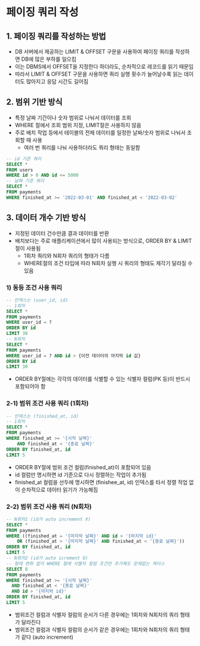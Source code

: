 # 페이징 쿼리 작성

## 1. 페이징 쿼리를 작성하는 방법
- DB 서버에서 제공하는 LIMIT & OFFSET 구문을 사용하여 페이징 쿼리를 작성하면 DB에 많은 부하를 일으킴
- 이는 DBMS에서 OFFSET을 지정한다 하더라도, 순차적으로 레코드를 읽기 때문임
- 따라서 LIMIT & OFFSET 구문을 사용하면 쿼리 실행 횟수가 늘어날수록 읽는 데이터도 많아지고 응답 시간도 길어짐

## 2. 범위 기반 방식
- 특정 날짜 기간이나 숫자 범위로 나눠서 데이터를 조회
- WHERE 절에서 조회 범위 지정, LIMIT절은 사용하지 않음
- 주로 배치 작업 등에서 테이블의 전체 데이터를 일정한 날짜/숫자 범위로 나눠서 조회할 때 사용
    - 여러 번 쿼리를 나눠 사용하더라도 쿼리 형태는 동일함
```SQL
-- id 기준 쿼리
SELECT *
FROM users
WHERE id > 0 AND id <= 5000
-- 날짜 기준 쿼리
SELECT *
FROM payments
WHERE finished_at >= '2022-03-01' AND finished_at < '2022-03-02'
```

## 3. 데이터 개수 기반 방식
- 지정된 데이터 건수만큼 결과 데이터를 반환
- 배치보다는 주로 애플리케이션에서 많이 사용되는 방식으로, ORDER BY & LIMIT절이 사용됨
    - 1회차 쿼리와 N회차 쿼리의 형태가 다름
    - WHERE절의 조건 타입에 따라 N회차 실행 시 쿼리의 형태도 제각기 달라질 수 있음

### 1) 동등 조건 사용 쿼리
```sql
-- 인덱스는 (user_id, id)
-- 1회차
SELECT *
FROM payments
WHERE user_id = ?
ORDER BY id
LIMIT 30
-- N회차
SELECT *
FROM payments
WHERE user_id = ? AND id > {이전 데이터의 마지막 id 값}
ORDER BY id
LIMIT 30
```
- ORDER BY절에는 각각의 데이터를 식별할 수 있는 식별자 컬럼(PK 등)이 반드시 포함되어야 함

### 2-1) 범위 조건 사용 쿼리 (1회차)
```sql
-- 인덱스는 (finished_at, id)
-- 1회차
SELECT *
FROM payments
WHERE finished_at >= '{시작 날짜}'
    AND finished_at < '{종료 날짜}'
ORDER BY finished_at, id
LIMIT 5
```
- ORDER BY절에 범위 조건 컬럼(finished_at)이 포함되어 있음
- id 컬럼만 명시하면 id 기준으로 다시 정렬하는 작업이 추가됨
- finished_at 컬럼을 선두에 명시하면 (finishee_at, id) 인덱스를 타서 정렬 작업 없이 순차적으로 데이터 읽기가 가능해짐

### 2-2) 범위 조건 사용 쿼리 (N회차)
```sql
-- N회차1 (id가 auto increment X)
SELECT *
FROM payments
WHERE ((finished_at = '{마지막 날짜}' AND id > '{마지막 id}'
    OR (finished_at > '{마지막 날짜}' AND finished_at < '{종료 날짜}'))
ORDER BY finished_at, id
LIMIT 5
-- N회차2 (id가 auto icrement O)
-- 형태 변화 없이 WHERE 절에 식별자 컬럼 조건만 추가해도 문제없는 케이스
SELECT 8
FROM payments
WHERE finished_at >= '{시작 날짜}'
  AND finished_at < '{종료 날짜}'
  AND id > '{마지막 id}'
ORDER BY finished_at, id
LIMIT 5
```
- 범위조건 컬럼과 식별자 컬럼의 순서가 다른 경우에는 1회차와 N회차의 쿼리 형태가 달라진다
- 범위조건 컬럼과 식별자 컬럼의 순서가 같은 경우에는 1회차와 N회차의 쿼리 형태가 같다 (auto increment)
